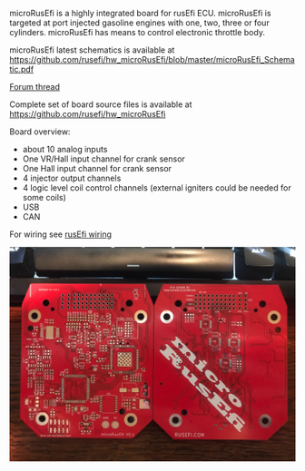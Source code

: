 microRusEfi is a highly integrated board for rusEfi ECU. microRusEfi is targeted at port injected
gasoline engines with one, two, three or four cylinders. microRusEfi has means to control electronic throttle body.


microRusEfi latest schematics is available at https://github.com/rusefi/hw_microRusEfi/blob/master/microRusEfi_Schematic.pdf

[Forum thread](https://rusefi.com/forum/viewtopic.php?f=4&t=1538)

Complete set of board source files is available at https://github.com/rusefi/hw_microRusEfi

Board overview:
- about 10 analog inputs
- One VR/Hall input channel for crank sensor
- One Hall input channel for crank sensor
- 4 injector output channels
- 4 logic level coil control channels (external igniters could be needed for some coils)
- USB
- CAN


For wiring see [rusEfi wiring](Hardware_microRusEfi_wiring)

![microRusEfi image](Hardware/microrusefi/Hardware_microRusEfi_0_1_pcb.jpg)
